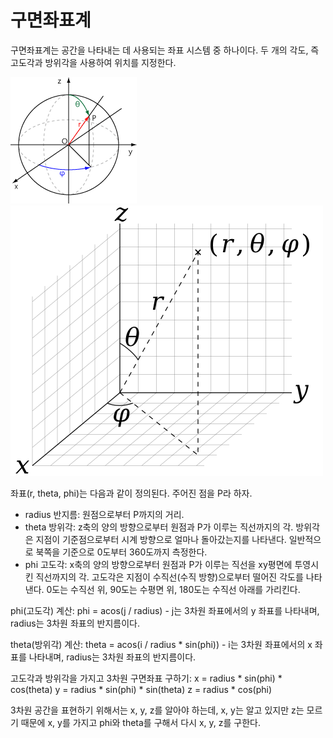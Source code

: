 # 구면좌표계
구면좌표계는 공간을 나타내는 데 사용되는 좌표 시스템 중 하나이다.
두 개의 각도, 즉 고도각과 방위각을 사용하여 위치를 지정한다.

![](spherical_coordinate.gif)
![](spherical_coordinate.png)

좌표(r, theta, phi)는 다음과 같이 정의된다. 주어진 점을 P라 하자.
- radius 반지름: 원점으로부터 P까지의 거리.
- theta 방위각: z축의 양의 방향으로부터 원점과 P가 이루는 직선까지의 각.
	방위각은 지점이 기준점으로부터 시계 방향으로 얼마나 돌아갔는지를 나타낸다.
	일반적으로 북쪽을 기준으로 0도부터 360도까지 측정한다.
- phi 고도각: x축의 양의 방향으로부터 원점과 P가 이루는 직선을 xy평면에 투영시킨 직선까지의 각.
	고도각은 지점이 수직선(수직 방향)으로부터 떨어진 각도를 나타낸다.
	0도는 수직선 위, 90도는 수평면 위, 180도는 수직선 아래를 가리킨다.

phi(고도각) 계산:
phi = acos(j / radius)
	- j는 3차원 좌표에서의 y 좌표를 나타내며, radius는 3차원 좌표의 반지름이다.

theta(방위각) 계산:
theta = acos(i / radius * sin(phi))
	- i는 3차원 좌표에서의 x 좌표를 나타내며, radius는 3차원 좌표의 반지름이다.


고도각과 방위각을 가지고 3차원 구면좌표 구하기:
x = radius * sin(phi) * cos(theta)
y = radius * sin(phi) * sin(theta)
z = radius * cos(phi)

3차원 공간을 표현하기 위해서는 x, y, z를 알아야 하는데, x, y는 알고 있지만 z는 모르기 때문에 x, y를 가지고 phi와 theta를 구해서 다시 x, y, z를 구한다.
